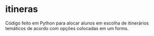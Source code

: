 # itineras
Código feito em Python para alocar alunos em escolha de itinerários temáticos de acordo com opções colocadas em um forms.
